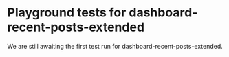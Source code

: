# Playground tests for dashboard-recent-posts-extended
We are still awaiting the first test run for dashboard-recent-posts-extended.
